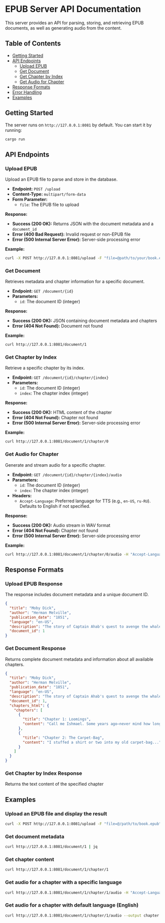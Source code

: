 # EPUB Server API Documentation

This server provides an API for parsing, storing, and retrieving EPUB documents, as well as generating audio from the content.

## Table of Contents

- [Getting Started](#getting-started)
- [API Endpoints](#api-endpoints)
  - [Upload EPUB](#upload-epub)
  - [Get Document](#get-document)
  - [Get Chapter by Index](#get-chapter-by-index)
  - [Get Audio for Chapter](#get-audio-for-chapter)
- [Response Formats](#response-formats)
- [Error Handling](#error-handling)
- [Examples](#examples)

## Getting Started

The server runs on `http://127.0.0.1:8081` by default. You can start it by running:

```bash
cargo run
```

## API Endpoints

### Upload EPUB

Upload an EPUB file to parse and store in the database.

- **Endpoint:** `POST /upload`
- **Content-Type:** `multipart/form-data`
- **Form Parameter:**
  - `file`: The EPUB file to upload

**Response:**

- **Success (200 OK):** Returns JSON with the document metadata and a `document_id`
- **Error (400 Bad Request):** Invalid request or non-EPUB file
- **Error (500 Internal Server Error):** Server-side processing error

**Example:**

```bash
curl -X POST http://127.0.0.1:8081/upload -F "file=@path/to/your/book.epub"
```

### Get Document

Retrieves metadata and chapter information for a specific document.

- **Endpoint:** `GET /document/{id}`
- **Parameters:**
  - `id`: The document ID (integer)

**Response:**

- **Success (200 OK):** JSON containing document metadata and chapters
- **Error (404 Not Found):** Document not found

**Example:**

```bash
curl http://127.0.0.1:8081/document/1
```

### Get Chapter by Index

Retrieve a specific chapter by its index.

- **Endpoint:** `GET /document/{id}/chapter/{index}`
- **Parameters:**
  - `id`: The document ID (integer)
  - `index`: The chapter index (integer)

**Response:**

- **Success (200 OK):** HTML content of the chapter
- **Error (404 Not Found):** Chapter not found
- **Error (500 Internal Server Error):** Server-side processing error

**Example:**

```bash
curl http://127.0.0.1:8081/document/1/chapter/0
```

### Get Audio for Chapter

Generate and stream audio for a specific chapter.

- **Endpoint:** `GET /document/{id}/chapter/{index}/audio`
- **Parameters:**
  - `id`: The document ID (integer)
  - `index`: The chapter index (integer)
- **Headers:**
  - `Accept-Language`: Preferred language for TTS (e.g., `en-US`, `ru-RU`). Defaults to English if not specified.

**Response:**

- **Success (200 OK):** Audio stream in WAV format
- **Error (404 Not Found):** Chapter not found
- **Error (500 Internal Server Error):** Server-side processing error

**Example:**

```bash
curl http://127.0.0.1:8081/document/1/chapter/0/audio -H "Accept-Language: en-US" --output chapter.wav
```

## Response Formats

### Upload EPUB Response

The response includes document metadata and a unique document ID.

```json
{
  "title": "Moby Dick",
  "author": "Herman Melville",
  "publication_date": "1851",
  "language": "en-US",
  "description": "The story of Captain Ahab's quest to avenge the whale that 'reaped' his leg.",
  "document_id": 1 
}
```

### Get Document Response

Returns complete document metadata and information about all available chapters.

```json
{
  "title": "Moby Dick",
  "author": "Herman Melville",
  "publication_date": "1851",
  "language": "en-US",
  "description": "The story of Captain Ahab's quest to avenge the whale that 'reaped' his leg.",
  "document_id": 1,
  "chapters_html": {
    "chapters": [
      {
        "title": "Chapter 1: Loomings",
        "content": "Call me Ishmael. Some years ago—never mind how long precisely..."
      },
      {
        "title": "Chapter 2: The Carpet-Bag",
        "content": "I stuffed a shirt or two into my old carpet-bag..."
      }
    ]
  }
}
```

### Get Chapter by Index Response

Returns the text content of the specified chapter

## Examples

### Upload an EPUB file and display the result

```bash
curl -X POST http://127.0.0.1:8081/upload -F "file=@/path/to/book.epub" | jq
```

### Get document metadata

```bash
curl http://127.0.0.1:8081/document/1 | jq
```

### Get chapter content

```bash
curl http://127.0.0.1:8081/document/1/chapter/1
```

### Get audio for a chapter with a specific language

```bash
curl http://127.0.0.1:8081/document/1/chapter/1/audio -H "Accept-Language: ru-RU" --output chapter.wav
```

### Get audio for a chapter with default language (English)

```bash
curl http://127.0.0.1:8081/document/1/chapter/1/audio --output chapter.wav
```
